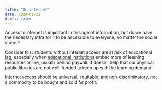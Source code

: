 ```yaml
---
title: "On internet"
date: 2024-01-22
draft: false
---
```


Access to internet is important in this age of information,
but do we have the necessary infra for it to be accessible to everyone,
no matter the social status?

Consider this: students without internet access are at
[risk of educational lag](/pedagogy), especially when [educational institutions](/academy) embed more of
learning resources online, usually behind paywall.
It doesn't help that our physical public libraries are not well-funded
to keep up with the learning demand.

Internet access should be universal, equitable, and non-discriminatory,
not a commodity to be bought and sold for profit.
